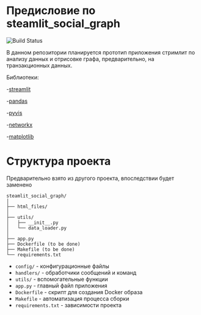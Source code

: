 # Предисловие по steamlit_social_graph

![Build Status](https://github.com/max37400/steamlit_social_graph/actions/workflows/tests.yml)

В данном репозитории планируется прототип приложения стримлит по анализу данных и отрисовке графа, предварительно, на транзакционных данных.

Библиотеки:

-[streamlit](https://streamlit.io/)

-[pandas](https://pandas.pydata.org/)

-[pyvis](https://pyvis.readthedocs.io/en/latest/)

-[networkx](https://networkx.org/documentation/stable/index.html)

-[matplotlib](https://matplotlib.org/)

# Структура проекта

Предварительно взято из другого проекта, впоследствии будет заменено

```
steamlit_social_graph/
│
├── html_files/
│
├── utils/
│   ├── __init__.py
│   └── data_loader.py
│
├── app.py
├── Dockerfile (to be done)
├── Makefile (to be done)
└── requirements.txt
```

- `config/` - конфигурационные файлы
- `handlers/` - обработчики сообщений и команд
- `utils/` - вспомогательные функции
- `app.py` - главный файл приложения
- `Dockerfile` - скрипт для создания Docker образа
- `Makefile` - автоматизация процесса сборки
- `requirements.txt` - зависимости проекта